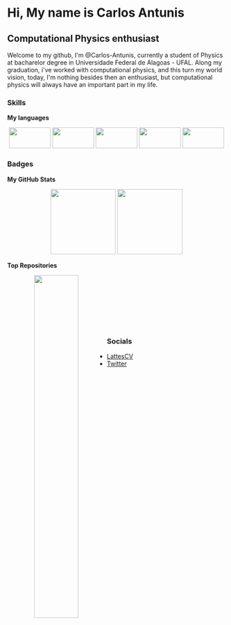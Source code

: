 
Hi, My name is Carlos Antunis
===============================
Computational Physics enthusiast
--------------------------------
Welcome to my github, I'm @Carlos-Antunis, currently a student of Physics at bacharelor degree in Universidade Federal de Alagoas - UFAL. Along my graduation, i've worked with computational physics, and this turn my world vision, today, I'm nothing besides then an enthusiast, but computational physics will always have an important part in my life.

### Skills

<b>My languages</b>

<div align="center" margin-top="2.0rem">
  <img height="48" width="96" src="https://cdn.jsdelivr.net/gh/devicons/devicon/icons/c/c-original.svg" />
  <img height="48" width="96" src="https://cdn.jsdelivr.net/npm/simple-icons@v4/icons/fortran.svg" />
  <img height="48" width="96" src="https://cdn.jsdelivr.net/gh/devicons/devicon/icons/bash/bash-original.svg" />
  <img height="48" width="96" src="https://cdn.jsdelivr.net/gh/devicons/devicon/icons/python/python-original.svg" />
  <img height="48" width="96" src="https://cdn.jsdelivr.net/gh/devicons/devicon/icons/jupyter/jupyter-original-wordmark.svg" />
</div>

### Badges

<b>My GitHub Stats</b>

<div align="center">
  <img height="150em" src="https://github-readme-stats.vercel.app/api?username=carlos-antunis&show_icons=true&theme=dark&include_all_commits=true&count_private=true"/>
  <img height="150em" src="https://github-readme-stats.vercel.app/api/top-langs/?username=carlos-antunis&layout=compact&langs_count=7&theme=dark"/>
</div>

<b>Top Repositories</b>

<div height="150em" align="center"><a href="https://github.com/Carlos-Antunis/Metodos-Computacionais" align="v"><img align="left" width="45%" src="https://github-readme-stats.vercel.app/api/pin/?username=Carlos-Antunis&repo=Metodos-Computacionais&title_color=ef4444&text_color=ffffff&icon_color=ffffff&bg_color=1c1917&hide_border=true&locale=en" /></a></div><br /><br /><br /><br /><br /><br /><br />

### Socials

- [LattesCV](http://lattes.cnpq.br/2932038471929012)
- [Twitter](https://twitter.com/Carlos_Antunis/)
